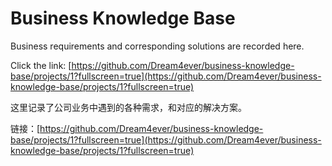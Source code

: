 # Business Knowledge Base

Business requirements and corresponding solutions are recorded here.

Click the link: [https://github.com/Dream4ever/business-knowledge-base/projects/1?fullscreen=true](https://github.com/Dream4ever/business-knowledge-base/projects/1?fullscreen=true)

这里记录了公司业务中遇到的各种需求，和对应的解决方案。

链接：[https://github.com/Dream4ever/business-knowledge-base/projects/1?fullscreen=true](https://github.com/Dream4ever/business-knowledge-base/projects/1?fullscreen=true)
